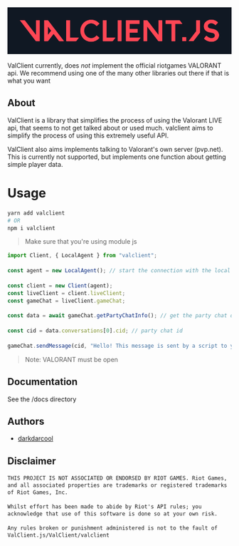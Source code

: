 <div align = "center">
  <img src = "./docs/logo.png"></img>
 </div>

ValClient currently, does _not_ implement the official riotgames VALORANT api. We recommend using one of the many other libraries out there if that is what you want

## About 

ValClient is a library that simplifies the process of using the Valorant LIVE api, that seems to not get talked about or used much. valclient aims to simplify the process of using this extremely useful API.

ValClient also aims implements talking to Valorant's own server (pvp.net). This is currently not supported, but implements one function about getting simple player data. 

# Usage

``` bash
yarn add valclient
# OR
npm i valclient
```

> Make sure that you're using module js

``` typescript
import Client, { LocalAgent } from "valclient";

const agent = new LocalAgent(); // start the connection with the local api

const client = new Client(agent);
const liveClient = client.liveClient;
const gameChat = liveClient.gameChat;

const data = await gameChat.getPartyChatInfo(); // get the party chat data

const cid = data.conversations[0].cid; // party chat id

gameChat.sendMessage(cid, "Hello! This message is sent by a script to your game!"); // send a message as the player
```

> Note: VALORANT must be open

## Documentation

See the /docs directory
## Authors

* [darkdarcool](https://github.com/darkdarcool)

## Disclaimer

```
THIS PROJECT IS NOT ASSOCIATED OR ENDORSED BY RIOT GAMES. Riot Games, and all associated properties are trademarks or registered trademarks of Riot Games, Inc.

Whilst effort has been made to abide by Riot's API rules; you acknowledge that use of this software is done so at your own risk.

Any rules broken or punishment administered is not to the fault of ValClient.js/ValClient/valclient
```
